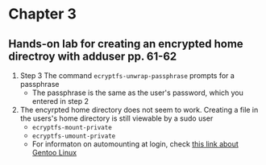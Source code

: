 # Chapter 3

## Hands-on lab for creating an encrypted home directroy with adduser pp. 61-62
1. Step 3 The command `ecryptfs-unwrap-passphrase` prompts for a passphrase
    - The passphrase is the same as the user's password, which you entered in step 2
2. The encyrpted home directory does not seem to work. Creating a file in the users's home directory is still viewable by a sudo user
    - `ecryptfs-mount-private`
    - `ecryptfs-umount-private`
    - For informaton on automounting at login, check [this link about Gentoo Linux](https://wiki.gentoo.org/wiki/Encrypt_a_home_directory_with_ECryptfs)

